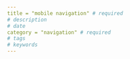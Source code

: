 ```yaml
---
title = "mobile navigation" # required 
# description
# date 
category = "navigation" # required 
# tags
# keywords
---
```

